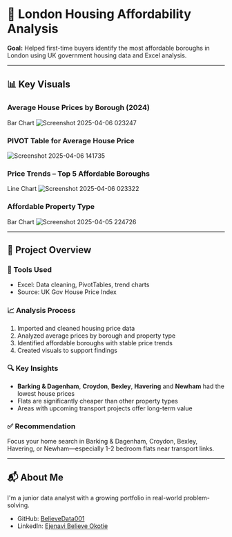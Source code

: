 # 🏡 London Housing Affordability Analysis

**Goal:** Helped first-time buyers identify the most affordable boroughs in London using UK government housing data and Excel analysis.

---

## 📊 Key Visuals

### Average House Prices by Borough (2024)
Bar Chart ![Screenshot 2025-04-06 023247](https://github.com/user-attachments/assets/89288ccc-a502-43b4-9bed-a0302ffec270)

### PIVOT Table for Average House Price
![Screenshot 2025-04-06 141735](https://github.com/user-attachments/assets/91a6283b-0906-46e0-98d4-b1197bd32e89)


### Price Trends – Top 5 Affordable Boroughs
Line Chart ![Screenshot 2025-04-06 023322](https://github.com/user-attachments/assets/a802af65-cfb7-489f-92a9-ded47c325ff7)


### Affordable Property Type
Bar Chart ![Screenshot 2025-04-05 224726](https://github.com/user-attachments/assets/45730d54-92e4-4ad6-867d-921984218c0a)

---

## 📁 Project Overview

### 🔧 Tools Used
- Excel: Data cleaning, PivotTables, trend charts
- Source: UK Gov House Price Index

### 📈 Analysis Process
1. Imported and cleaned housing price data
2. Analyzed average prices by borough and property type
3. Identified affordable boroughs with stable price trends
4. Created visuals to support findings

### 🔍 Key Insights
- **Barking & Dagenham**, **Croydon**, **Bexley**, **Havering** and **Newham** had the lowest house prices
- Flats are significantly cheaper than other property types
- Areas with upcoming transport projects offer long-term value

### ✅ Recommendation
Focus your home search in Barking & Dagenham, Croydon, Bexley, Havering, or Newham—especially 1-2 bedroom flats near transport links.

---

## 📬 About Me

I'm a junior data analyst with a growing portfolio in real-world problem-solving.

- GitHub: [BelieveData001](https://github.com/BelieveData001)
- LinkedIn: [Ejenavi Believe Okotie](linkedin.com/in/ejenavi-believe-okotie-63758333b)

